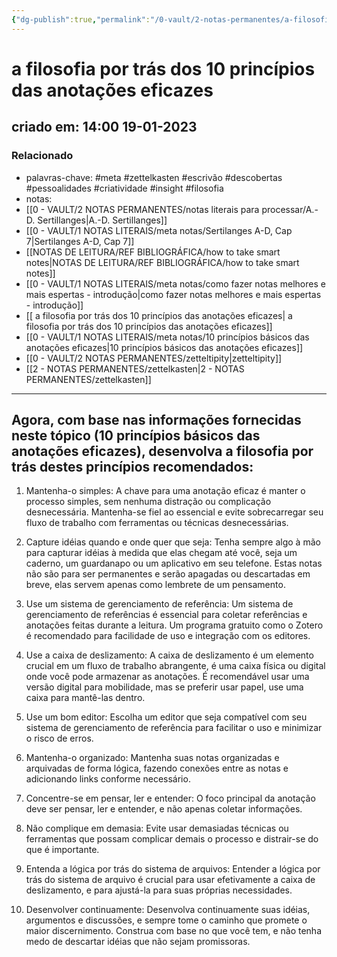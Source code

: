 ```yaml
---
{"dg-publish":true,"permalink":"/0-vault/2-notas-permanentes/a-filosofia-por-tras-dos-10-principios-das-anotacoes-eficazes/","tags":["permanente","meta","zettelkasten","escrivão","descobertas","pessoalidades","criatividade","insight","filosofia"],"dgHomeLink":true,"dgShowLocalGraph":true,"dgShowFileTree":true,"dgEnableSearch":true,"noteIcon":""}
---
```


# a filosofia por trás dos 10 princípios das anotações eficazes
## criado em: 14:00 19-01-2023

### Relacionado
- palavras-chave: #meta #zettelkasten #escrivão #descobertas #pessoalidades #criatividade #insight #filosofia
- notas: 
- [[0 - VAULT/2 NOTAS PERMANENTES/notas literais para processar/A.-D. Sertillanges\|A.-D. Sertillanges]]
- [[0 - VAULT/1 NOTAS LITERAIS/meta notas/Sertilanges A-D, Cap 7\|Sertilanges A-D, Cap 7]]
- [[NOTAS DE LEITURA/REF BIBLIOGRÁFICA/how to take smart notes\|NOTAS DE LEITURA/REF BIBLIOGRÁFICA/how to take smart notes]]
- [[0 - VAULT/1 NOTAS LITERAIS/meta notas/como fazer notas melhores e mais espertas - introdução\|como fazer notas melhores e mais espertas - introdução]]
- [[ a filosofia por trás dos 10 princípios das anotações eficazes\| a filosofia por trás dos 10 princípios das anotações eficazes]]
- [[0 - VAULT/1 NOTAS LITERAIS/meta notas/10 princípios básicos das anotações eficazes\|10 princípios básicos das anotações eficazes]]
- [[0 - VAULT/2 NOTAS PERMANENTES/zetteltipity\|zetteltipity]]
- [[2 - NOTAS PERMANENTES/zettelkasten\|2 - NOTAS PERMANENTES/zettelkasten]]
---
## Agora, com base nas informações fornecidas neste tópico (10 princípios básicos das anotações eficazes), desenvolva a filosofia por trás destes princípios recomendados:

1.  Mantenha-o simples: A chave para uma anotação eficaz é manter o processo simples, sem nenhuma distração ou complicação desnecessária. Mantenha-se fiel ao essencial e evite sobrecarregar seu fluxo de trabalho com ferramentas ou técnicas desnecessárias.
    
2.  Capture idéias quando e onde quer que seja: Tenha sempre algo à mão para capturar idéias à medida que elas chegam até você, seja um caderno, um guardanapo ou um aplicativo em seu telefone. Estas notas não são para ser permanentes e serão apagadas ou descartadas em breve, elas servem apenas como lembrete de um pensamento.
    
3.  Use um sistema de gerenciamento de referência: Um sistema de gerenciamento de referências é essencial para coletar referências e anotações feitas durante a leitura. Um programa gratuito como o Zotero é recomendado para facilidade de uso e integração com os editores.
    
4.  Use a caixa de deslizamento: A caixa de deslizamento é um elemento crucial em um fluxo de trabalho abrangente, é uma caixa física ou digital onde você pode armazenar as anotações. É recomendável usar uma versão digital para mobilidade, mas se preferir usar papel, use uma caixa para mantê-las dentro.
    
5.  Use um bom editor: Escolha um editor que seja compatível com seu sistema de gerenciamento de referência para facilitar o uso e minimizar o risco de erros.
    
6.  Mantenha-o organizado: Mantenha suas notas organizadas e arquivadas de forma lógica, fazendo conexões entre as notas e adicionando links conforme necessário.
    
7.  Concentre-se em pensar, ler e entender: O foco principal da anotação deve ser pensar, ler e entender, e não apenas coletar informações.
    
8.  Não complique em demasia: Evite usar demasiadas técnicas ou ferramentas que possam complicar demais o processo e distrair-se do que é importante.
    
9.  Entenda a lógica por trás do sistema de arquivos: Entender a lógica por trás do sistema de arquivo é crucial para usar efetivamente a caixa de deslizamento, e para ajustá-la para suas próprias necessidades.
    
10.  Desenvolver continuamente: Desenvolva continuamente suas idéias, argumentos e discussões, e sempre tome o caminho que promete o maior discernimento. Construa com base no que você tem, e não tenha medo de descartar idéias que não sejam promissoras.
